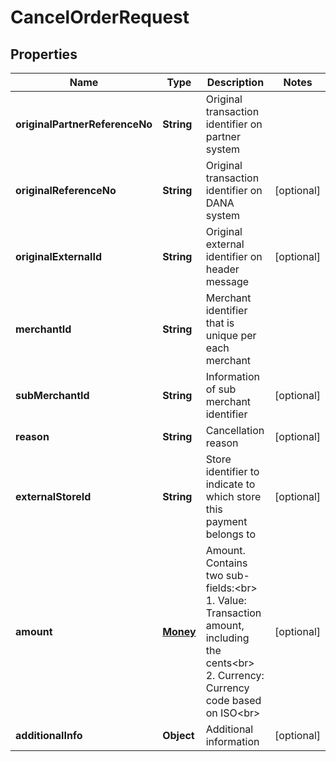 

# CancelOrderRequest


## Properties

| Name | Type | Description | Notes |
|------------ | ------------- | ------------- | -------------|
|**originalPartnerReferenceNo** | **String** | Original transaction identifier on partner system |  |
|**originalReferenceNo** | **String** | Original transaction identifier on DANA system |  [optional] |
|**originalExternalId** | **String** | Original external identifier on header message |  [optional] |
|**merchantId** | **String** | Merchant identifier that is unique per each merchant |  |
|**subMerchantId** | **String** | Information of sub merchant identifier |  [optional] |
|**reason** | **String** | Cancellation reason |  [optional] |
|**externalStoreId** | **String** | Store identifier to indicate to which store this payment belongs to |  [optional] |
|**amount** | [**Money**](Money.md) | Amount. Contains two sub-fields:&lt;br&gt; 1. Value: Transaction amount, including the cents&lt;br&gt; 2. Currency: Currency code based on ISO&lt;br&gt;  |  [optional] |
|**additionalInfo** | **Object** | Additional information |  [optional] |



